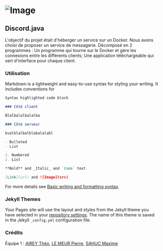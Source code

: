 # ![Image](https://media.discordapp.net/attachments/898144992365801494/977961760772468756/unknown.png?width=580&height=580)

## Discord.java

L'objectif du projet était d'héberger un service sur un Docker.
Nous avons choisi de proposer un service de messagerie. Décomposé en 2 programmes : Un programme qui tourne sur le Docker et gère les connexions entre les différents clients; Une application téléchargeable qui sert d'interface pour chaque client.

### Utilisation

Markdown is a lightweight and easy-to-use syntax for styling your writing. It includes conventions for

```markdown
Syntax highlighted code block

### Côté client

Blalbalalbalalba

### Côté serveur

bvalblalbalblabalalabl

- Bulleted
- List

1. Numbered
2. List

**Bold** and _Italic_ and `Code` text

[Link](url) and ![Image](src)
```

For more details see [Basic writing and formatting syntax](https://docs.github.com/en/github/writing-on-github/getting-started-with-writing-and-formatting-on-github/basic-writing-and-formatting-syntax).

### Jekyll Themes

Your Pages site will use the layout and styles from the Jekyll theme you have selected in your [repository settings](https://github.com/Erreiip/sae203-docker-eq1/settings/pages). The name of this theme is saved in the Jekyll `_config.yml` configuration file.

### Crédits

Équipe 1 : [AIREY Théo](https://github.com/Ciliste), [LE MEUR Pierre](https://github.com/Erreiip), [SAHUC Maxime](https://github.com/ValrodClient)